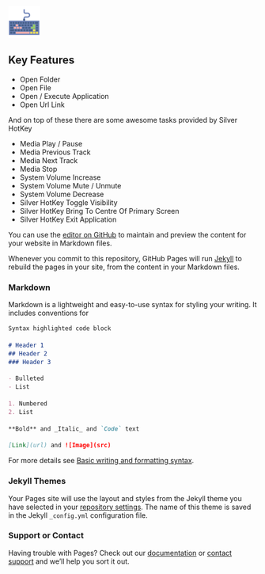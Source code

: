 <head>
  <link rel="shortcut icon" type="image/x-icon" href="favicon.ico">
</head>

[<img style="width: 64px;" alt="alt_text" width="40px" src="images/HotKey.png" />](https://www.google.com/)

## Key Features

- Open Folder
- Open File
- Open / Execute Application
- Open Url Link

And on top of these there are some awesome tasks provided by Silver HotKey

- Media Play / Pause
- Media Previous Track
- Media Next Track
- Media Stop
- System Volume Increase
- System Volume Mute / Unmute
- System Volume Decrease
- Silver HotKey Toggle Visibility
- Silver HotKey Bring To Centre Of Primary Screen
- Silver HotKey Exit Application

You can use the [editor on GitHub](https://github.com/gmpatel/silver-hotkey-publish/edit/gh-pages/index.md) to maintain and preview the content for your website in Markdown files.

Whenever you commit to this repository, GitHub Pages will run [Jekyll](https://jekyllrb.com/) to rebuild the pages in your site, from the content in your Markdown files.

### Markdown

Markdown is a lightweight and easy-to-use syntax for styling your writing. It includes conventions for

```markdown
Syntax highlighted code block

# Header 1
## Header 2
### Header 3

- Bulleted
- List

1. Numbered
2. List

**Bold** and _Italic_ and `Code` text

[Link](url) and ![Image](src)
```

For more details see [Basic writing and formatting syntax](https://docs.github.com/en/github/writing-on-github/getting-started-with-writing-and-formatting-on-github/basic-writing-and-formatting-syntax).

### Jekyll Themes

Your Pages site will use the layout and styles from the Jekyll theme you have selected in your [repository settings](https://github.com/gmpatel/silver-hotkey-publish/settings/pages). The name of this theme is saved in the Jekyll `_config.yml` configuration file.

### Support or Contact

Having trouble with Pages? Check out our [documentation](https://docs.github.com/categories/github-pages-basics/) or [contact support](https://support.github.com/contact) and we’ll help you sort it out.
